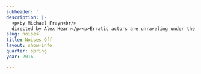 ```yaml
---
subheader: ''
description: |-
  <p>by Michael Frayn<br/>
  directed by Alex Hearn</p><p>Erratic actors are unraveling under the pressure on the eve of opening night as the director struggles to keep his production from tumbling into chaos in Michael Frayn’s Tony Award-winning farce. Directed by Alex Hearn, Noises off takes audiences backstage to experience the drama unfolding out of the spotlight and in the wings. When the curtain falls on forgotten lines and abandoned plots, romantic hopes may be dashed and careers trashed.</p><p> </p><p><strong>Laurie Beckoff</strong> (Dotty Otley) is a fourth-year English major, Dean's Man, and Blackfriar with ten UT credits including <em>The Seagull</em> (Paulina),<em> Twelfth Night</em> (Fool), <em>Macbeth</em> (First Witch), <em>Cabaret</em> (Helga), <em>As You Like It</em> (Phebe), and workshops. She also choreographed <em>Urinetown</em> and <em>The Drowsy Chaperone</em>, wrote the book and lyrics of <em>GATSBY: The Musical</em> (New Work Week 2016), and participated in six Theater[24]s as a writer, director, and actor. A lifelong Anglophile, Laurie studied abroad at Oxford University, where she appeared in <em>A Midsummer Night's Dream</em> as Puck. <em>Noises Off </em>is her final UT show, and she is thrilled to come full-circle by leaving UT the way she entered: with a British accent. She would like to thank the University Theater community for four incredible years of theatrical shenanigans.</p><p><strong>Brandon Callender</strong> (Lloyd Dallas) is a fourth-year in the College majoring in Computer Science. His UT/Dean's Men credits include <em>Belleville</em> (Alioune), <em>Twelfth Night</em> (Antonio), <em>Love's Labour's Lost</em> (Berowne), <em>A Midsummer Night's Dream</em> (Theseus/Mustardseed), <em>Selections from Angels in America</em> (Joe), <em>Henry V</em> (Chorus), and <em>Hedda Gabler</em> (Brack). Once a Dean's Man Always a Dean's Man.</p><p><strong>Zach Bamford</strong> (Garry) is a second-year English/Political Science major. He has previously acted for UT in <em>Macbeth </em>and <em>Rumors</em>.</p><p><strong>Peyton Walker</strong> (Brooke) is a second-year in the College double majoring in Visual Arts and Art History. Previous involvement with UT as an actress includes her roles in Workshops' What a Wild Party (Kate), Amadeus (Katerina Cavalieri), and <em>Love's Labor's Lost</em> (Katherine). Other UT credits include assistant costume designer on <em>Marigolds</em> and head costume designer on <em>Hamlet.</em> She is excited to be returning to UT after having the pleasure of being involved with independent projects, such as <em>House of Cards </em>and, most recently, <em>Wittgenstein's Mistress</em> as Kate.</p><p><strong>Ali Futter </strong>(Poppy Norton-Taylor) is a first-year in the College. Previous acting credits include <em>Urinetown</em> (Little Sally).</p><p><strong>Jakob Solheim</strong> (Frederick Fellowes) is a second-year Public Policy and Economics major in the College. Acting credits from this year include <em>Hamlet</em> (Rosencrantz) and <em>Twelfth Night </em>(Sir Andrew).</p><p><strong>Natalie Pasquinelli </strong>(Belinda) is a second-year in the College majoring in Sociology. Previous acting credits with University Theater include <em>Miss Julie </em>(Julie), <em>Rumors</em> (Claire), and <em>Closer</em> (Anna).</p><p><strong>Michael Procassini</strong> (Tim Allgood) is a fourth-year in the College majoring in Biological Sciences. You may remember him from <em>Urinetown</em> (Officer Barrel),<em> The Seagull</em> (Medvedenko), or, in a throwback to first year <em>The Drowsy Chaperone </em>(Gangster/Pastry Chef #2). Michael would like to thank his parents and friends for supporting artistic endeavors.</p> <p><strong>Roderick Luke "Derek" Chan</strong> (Selsdon Mowbray) is a third-year in the College majoring in Psychology. Previous acting credits include <em>Urinetown</em> (Senator Fipp) and UofC Commedia (Stupino). Derek is also a member of Chicago's Rhythm and Jews, serving as AcaCouncil Representative.</p><p><strong>Alex Hearn</strong> (Director) is a third-year in the College studying Public Policy. He mostly acts but sometimes directs. This is the third UT farce he's directed, having directing <em>Rumors</em> and <em>The Still Alarm</em> the previous two springs. Former acting credits include <em>By the Bog of Cats</em> (Ghost Fancier/Young Dunne) and <em>Suburbia</em> (Jeff). He really likes comedy, and occasionally clowns around as Pulcinella for UofC Commedia. He's the treasurer of UT Committee.</p> <p><strong>Felicia Rustandy</strong> (Production Manager) is a third-year in the College majoring in Biological Sciences. Previous credits include <em>Amadeus</em> (APM),<em> Rumors </em>(APM), and <em>Twelfth Night </em>(PM). Outside of UT, Felicia can be found volunteering at Comer Children's Hospital.</p><p><strong>Natalie Wagner </strong>(Stage Manager) is a third-year student majoring in Law, Letters, and Society. Her UChicago stage management credits include <em>By the Bog of Cats, Suburbia, Endgame, The Effect of Gamma Rays on Man-in-the-Moon Marigolds, </em>and four mainstage shows as ASM. She works on Tech Staff as the Assistant to the North Theater Campus Manager and serves as a Curator for the quarterly Theater[24] festival. Additionally, she has worked on multiple summer theater festivals in NYC, including two New York Musical Theatre Festival productions: <em>Spot on the Wall</em> (PA) and the concert <em>Beyond Words</em> (SM).</p> <p><strong>Gabi Mulder </strong>(Set Designer) is a third-year in the College majoring in Sociology and Gender and Sexuality Studies. Previous design credits include<em> The Seagull</em> (Set Designer), <em>Rumors</em> (Set Designer), and <em>Fifth Planet</em> (Set Designer).</p><p><strong>Sofia Johnson</strong> (Costume Designer) is a fourth-year in the College majoring in Comparative Human Development. Previously for UT, she costume designed <em>The Seagull</em> and <em>Cowboy Mouth</em>, assistant costume designed <em>A Midsummer Night's Dream </em>and <em>The Drowsy Chaperone</em>, and acted in Workshops and Theater[24]. She is also an ensemble member of UChicago Commedia, and has worked with them for 8 productions.</p><p><strong>Isaiah Newman </strong>(Props Designer) is a second year in the College majoring in Mathematics, with a minor in English and Creative Writing. He has previously worked as Assistant Scenic Designer on multiple UT/TAPS productions, including most recently <em>The Seagull</em> (Winter 2016).</p><p><strong>Michael Roy </strong>(Lighting Designer) is a fourth-year Chemistry major. He was worked previously on many UT productions and is glad to have the opportunity to design <em>Noises Off.</em></p><p><strong>Alex Hale </strong>(Sound Designer) is a third-year in the College majoring in Anthropology and Philosophy. Previous tech credits include <em>As You Like It</em> (assistant sound design), <em>Sleuth</em> (assistant sound design), <em>Belleville </em>(sound design), <em>Urinetown</em> (sound design), and <em>Indian Women Across the Ages </em>(sound design).</p><p><strong>Tiffany (Tippo) Wang </strong>(Technical Director) is a third-year Psychology major. She is a member of UT/TAPS Technical Staff.</p><p><strong>Sydney Purdue </strong>(Master Painter) is a second year majoring in Statistics. She has previously worked as a Scenic Designer on <em>By the Bog of Cats </em>and <em>Twelfth Night </em>and will be designing for the upcoming fall production of <em>Iphigenia</em> <em>and Other Daughters</em>. This quarter, she is also master painting for <em>West Side Story</em>.</p><p><strong>Ruth Wellin </strong>(Dramaturg) is a student in the College.</p><p><strong>Rileigh Luczak </strong>(Master Electrician) is a second-year in the College majoring in Mathematics with a minor in HIPS. Recent lighting credits with UT include <em>Urinetown </em>(LD), <em>This is How it Goes</em> (ALD), and <em>Amadeus </em>(ME). She has also stage managed for Le Vorris &amp; Vox Circus.</p><p><strong>Charlie Lovejoy </strong>(Committee Liaison) is a second-year English literature and TAPS double-major. Charlie is primarily a stage manager; UT credits include <em>Miss Julie</em> (SM), <em>Context </em>(SM), <em>By the Bog of Cats </em>(floor manager), <em>Amadeus</em> (ASM), and <em>Marigolds </em>(ASM). Charlie is currently stage managing <em>West Side Story </em>and APDing <em>Romeo &amp; Juliet. </em>Over the past seven years, Charlie has production stage managed eighteen productions through community, professional, and school theatre.</p><p><strong>Daniel Heins </strong>(Tech Staff Liaison) is a member of Tech Staff.</p><p><strong>Sigrid Sutter</strong> (Dialect Coach) trained at The Shakespeare Theatre Company’s Academy for Classical Acting. She teaches acting and heightened text for The Theatre School at DePaul.</p><p><strong>Greg Poljacik</strong> (Fight Choreographer) is known for his work on <em>Divergent</em> (2014), <em>Retroaction </em>(2013) and <em>Heaven Is Hell</em> (2014).</p><p><strong>Sherlock Ziauddi</strong><strong>n</strong> (Assistant Director) is a student in the College.</p><p><strong>Adam Johnson </strong>(Assistant Production Manager) is a third year in the College. Previously with UT, he has acted, directed, and dramaturged. Adam currently serves as the Chair of University Theater Committee.</p><p><strong>Nera Zhang </strong>(Assistant Production Manager) is a first-year in the College. She managed The Monkey King in the winter, and plans to continue PMing in the future.</p><p><strong>Olivia Malone </strong>(Assistant Stage Manager) is a first-year in the College majoring in Computer Science with a prospective Statistics minor. Her previous UT credits are A Weekend of Workshops: <em>The Monkey's Paw</em> (SM) and <em>Urinetown</em> (ASM).</p><p><strong>Zoe Berra</strong> (ASM) is a third-year Computer Science major in the college. Previous shows include <em>Hamlet</em> (APM), as well as various roles in Le Vorris &amp; Vox circus productions.</p><p><strong>Ruben Lesnick </strong>(Assistant Scenic Designer) is a fourth-year Biology major. This is his first time working on a design team with UT. Previous appearances on stage include <em>The Seagull </em>(Shamrayev),<em> The Candles </em>(Ahab), <em>Love's Labour's Lost </em>(Dumaine), Selections from <em>Angels in America </em>(Louis), and <em>As You Like It</em> (Silvius).</p><p><strong>Carolyn Hruban </strong>(Assistant Costume Designer) is a third-year in the College majoring in Biochemistry. This is her second time working on a UT show, previously she was assistant costume designer for <em>Clean House</em>.</p><p><strong>Alicia Zhao </strong>(Assistant Costume Designer) is a third-year in the College majoring in Economics and Linguistics. She is also a member of the Commedia dell'Arte troupe on campus.</p><p><strong>Ivan Ost </strong>(Assistant Lighting Designer) is a first-year in the College tentatively majoring in Political Science. This is his first show at the University.</p><p><strong>Christian Castro Romero</strong> (Asst. Sound Designer) is a second-year Psychology and TAPS major. He is the Assistant Sound for <em>Noises Off. </em>High school credits include<em> Little Shop of Horrors, Antigone, Guys &amp; Dolls,</em> and <em>Our Town. </em>He served as Stage Mgr., Light and Sound Board Op, Stage Hand and actor (<em>Nicely-Nicely Johnson</em>). UT and other on campus theatrical group credits include <em>Macbeth</em> (Sound Asst.), <em>Cowboy Mouth</em> (Sound Asst.), CES's <em>Frankenstein</em> (Sound Designer), Logan's Puppet Festival: <em>The Temp </em>(Light Asst.), Dean's Men's <em>Love's Labour's Lost </em>(Light Asst. &amp; Asst. Stage Mgr.), Commedia’s <em>Freudzen</em> (Sound Designer), CES's <em>Haunted House </em>(Scenic Designer), <em>The Effect of Gamma Rays on Man-in-the-Moon Marigolds </em>(Asst. Props), <em>Urinetown</em> (Sound Asst.), Maroon TV’s <em>Singularity</em> (Props Designer), Weekend of Workshops: <em>Almondseed/Almondella </em>(Director and Playwright), <em>Belleville</em> (Asst. Sound), <em>Hamlet</em> (Asst. Set), and <em>The Girl Show</em> (Performer).</p><p><strong>Emma Heras </strong>is a second-year in the College majoring in Geophysical Sciences. She has previously worked on many shows, most recently including <em>By the Bog of Cats, Krapp's Last Tape,</em> and <em>Rumors</em>. She is currently also working on this quarter's production of <em>West Side Story</em>.</p><p><strong>Jennifer Wang </strong>(Apprentice Painter) is a first-year in the College majoring in Visual Art and Public Policy.</p> <p><strong>Jacob Goodma</strong><strong>n</strong> (Electrician) is a student in the College.</p><p><strong>Will Shore</strong> (Electrician) is a student in the College.</p><p> </p>
slug: noises
title: Noises Off
layout: show-info
quarter: spring
year: 2016

---
```


